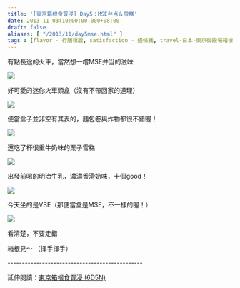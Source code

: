 ```yaml
---
title: '[東京箱根食買浸] Day5：MSE弁当＆雪糕'
date: 2013-11-03T10:00:00.000+08:00
draft: false
aliases: [ "/2013/11/day5mse.html" ]
tags : [flavor - 行膳積腹, satisfaction - 搭條鐵, travel-日本-東京御殿場箱根]
---
```


有點長途的火車，當然想一嚐MSE弁当的滋味  

![](/images/tokyo5a.jpg)

好可愛的迷你火車頭盒（沒有不帶回家的道理）  

![](/images/tokyo5a1.jpg)

便當盒子並非空有其表的，麵包卷與炸物都很不錯喔！  

![](/images/tokyo5a2.jpg)

還吃了杯很重牛奶味的栗子雪糕  

![](/images/tokyo5a3.jpg)

出發前喝的明治牛乳，濃濃香滑奶味，十個good！  

![](/images/tokyo5a4.jpg)

今天坐的是VSE（那便當盒是MSE，不一樣的喔！）  

![](/images/tokyo5a5.jpg)

看清楚，不要走錯  
  
  
箱根見～ （揮手揮手）  
  
\-----------------------------------------------  
  
延伸閱讀：[東京箱根食買浸 (6D5N)](https://hidie.net/tokyo6d5n/)
